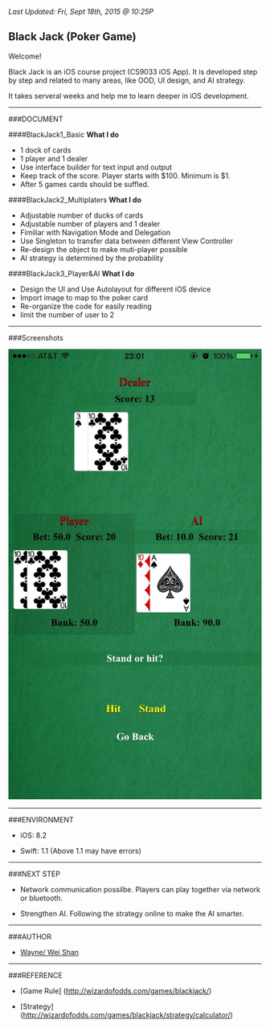 _Last Updated: Fri, Sept 18th, 2015 @ 10:25P_
## Black Jack (Poker Game)


Welcome!

Black Jack is an iOS course project (CS9033 iOS App). It is developed step by step and related to many areas, like OOD, UI design, and AI strategy.

It takes serveral weeks and help me to learn deeper in iOS development.

____
###DOCUMENT

####BlackJack1_Basic
__What I do__

 * 1 dock of cards
 * 1 player and 1 dealer
 * Use interface builder for text input and output
 * Keep track of the score. Player starts with $100. Minimum is $1. 
 * After 5 games cards should be suffled.



####BlackJack2_Multiplaters
__What I do__

 * Adjustable number of ducks of cards
 * Adjustable number of players and 1 dealer
 * Fimiliar with Navigation Mode and Delegation
 * Use Singleton to transfer data between different View Controller
 * Re-design the object to make muti-player possible
 * AI strategy is determined by the probability



####BlackJack3_Player&AI
__What I do__

 * Design the UI and Use Autolayout for different iOS device
 * Import image to map to the poker card
 * Re-organize the code for easily reading
 * limit the number of user to 2

____

###Screenshots

![ScreenShot](./Screenshots/Game.jpg "Main View")

____

###ENVIRONMENT

 * iOS: 8.2
 
 * Swift: 1.1 (Above 1.1 may have errors)

____

###NEXT STEP

 * Network communication possilbe. Players can play together via network or bluetooth.

 * Strengthen AI. Following the strategy online to make the AI smarter.

____

###AUTHOR

 - [Wayne/ Wei Shan](https://github.com/ishawn)

____

###REFERENCE

 * [Game Rule] (http://wizardofodds.com/games/blackjack/)

 * [Strategy] (http://wizardofodds.com/games/blackjack/strategy/calculator/)

